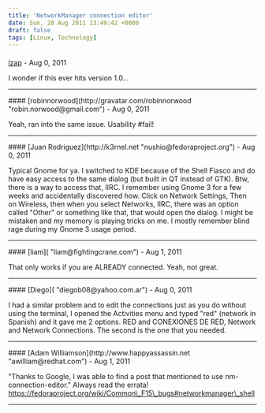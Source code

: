```yaml
---
title: 'NetworkManager connection editor'
date: Sun, 28 Aug 2011 13:49:42 +0000
draft: false
tags: [Linux, Technology]
---
```



#### 
[lzap](http://gravatar.com/lzap "lzap@seznam.cz") - <time datetime="2011-08-28 13:31:39">Aug 0, 2011</time>

I wonder if this ever hits version 1.0...
<hr />
#### 
[robinnorwood](http://gravatar.com/robinnorwood "robin.norwood@gmail.com") - <time datetime="2011-08-28 16:27:26">Aug 0, 2011</time>

Yeah, ran into the same issue. Usability #fail!
<hr />
#### 
[Juan Rodriguez](http://k3rnel.net "nushio@fedoraproject.org") - <time datetime="2011-08-28 17:38:24">Aug 0, 2011</time>

Typical Gnome for ya. I switched to KDE because of the Shell Fiasco and do have easy access to the same dialog (but built in QT instead of GTK). Btw, there is a way to access that, IIRC. I remember using Gnome 3 for a few weeks and accidentally discovered how. Click on Network Settings, Then on Wireless, then when you select Networks, IIRC, there was an option called "Other" or something like that, that would open the dialog. I might be mistaken and my memory is playing tricks on me. I mostly remember blind rage during my Gnome 3 usage period.
<hr />
#### 
[liam]( "liam@fightingcrane.com") - <time datetime="2011-08-29 01:07:10">Aug 1, 2011</time>

That only works if you are ALREADY connected. Yeah, not great.
<hr />
#### 
[Diego]( "diegob08@yahoo.com.ar") - <time datetime="2011-08-28 22:57:27">Aug 0, 2011</time>

I had a similar problem and to edit the connections just as you do without using the terminal, I opened the Activities menu and typed "red" (network in Spanish) and it gave me 2 options. RED and CONEXIONES DE RED, Network and Network Connections. The second is the one that you needed.
<hr />
#### 
[Adam Williamson](http://www.happyassassin.net "awilliam@redhat.com") - <time datetime="2011-08-29 17:35:43">Aug 1, 2011</time>

"Thanks to Google, I was able to find a post that mentioned to use nm-connection-editor." Always read the errata! https://fedoraproject.org/wiki/Common\_F15\_bugs#networkmanager\_shell
<hr />
